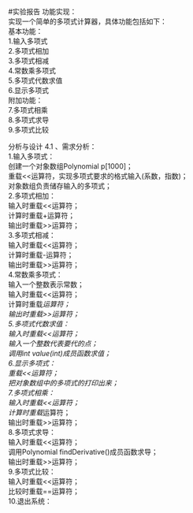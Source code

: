 #实验报告
功能实现：  
实现一个简单的多项式计算器，具体功能包括如下：  
基本功能：  
1.输入多项式   
2.多项式相加   
3.多项式相减  
4.常数乘多项式  
5.多项式代数求值  
6.显示多项式  
附加功能：  
7.多项式相乘  
8.多项式求导  
9.多项式比较  



分析与设计
4.1	、需求分析：  
1.输入多项式：  
创建一个对象数组Polynomial p[1000]；  
重载<<运算符，实现多项式要求的格式输入(系数，指数)；  
对象数组负责储存输入的多项式；  
2.多项式相加：  
输入时重载<<运算符；  
计算时重载+运算符；  
输出时重载>>运算符；  
3.多项式相减：  
输入时重载<<运算符；  
计算时重载-运算符；  
输出时重载>>运算符；  
4.常数乘多项式：  
输入一个整数表示常数；  
输入时重载<<运算符；  
计算时重载*运算符；   
输出时重载>>运算符；  
5.多项式代数求值：  
输入时重载<<运算符；  
输入一个整数代表要代的点；  
调用int value(int)成员函数求值；  
6.显示多项式：  
重载<<运算符；  
把对象数组中的多项式的打印出来；  
7.多项式相乘：  
输入时重载<<运算符；  
计算时重载*运算符；  
输出时重载>>运算符；  
8.多项式求导：  
输入时重载<<运算符；  
调用Polynomial findDerivative()成员函数求导；  
输出时重载>>运算符；  
9.多项式比较：  
输入时重载<<运算符；  
比较时重载==运算符；  
10.退出系统：  
